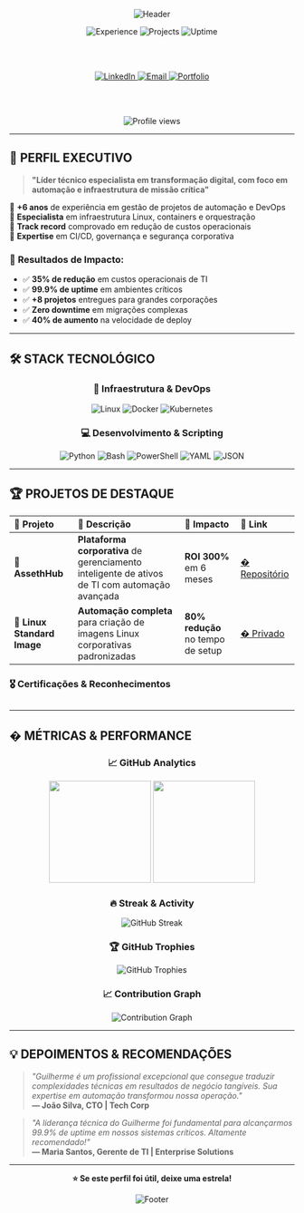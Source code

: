 <!-- Banner de destaque -->
<p align="center">
  <img src="https://capsule-render.vercel.app/api?type=waving&color=0:1a1a2e,50:16213e,100:0f3460&height=280&section=header&text=Guilherme%20Regio&fontSize=60&fontAlign=50&fontColor=ffffff&fontAlignY=35&desc=Transformando%20Tecnologia%20em%20Resultados%20de%20Negócio&descAlign=51&descAlignY=55&descSize=18&animation=fadeIn&stroke=ffffff&strokeWidth=1" alt="Header"/>
</p>

<div align="center">
  
  <!-- Badges de impacto -->
  <img src="https://img.shields.io/badge/Experiência-6%2B%20Anos-brightgreen?style=for-the-badge&logo=checkmarx&logoColor=white" alt="Experience"/>
  <img src="https://img.shields.io/badge/Projetos%20Entregues-8%2B-blue?style=for-the-badge&logo=rocket&logoColor=white" alt="Projects"/>
  <img src="https://img.shields.io/badge/Uptime-99.9%25-success?style=for-the-badge&logo=statuspage&logoColor=white" alt="Uptime"/>
  
  <br><br>
  
  <!-- Links de contato -->
  <a href="https://www.linkedin.com/in/guilherme-regio-oliveira/" target="_blank">
    <img src="https://img.shields.io/badge/LinkedIn-0A66C2?style=for-the-badge&logo=linkedin&logoColor=white" alt="LinkedIn"/>
  </a>
  <a href="mailto:guilhermeregio02@outlook.com" target="_blank">
    <img src="https://img.shields.io/badge/Email-0078D4?style=for-the-badge&logo=microsoft-outlook&logoColor=white" alt="Email"/>
  </a>
  <a href="https://github.com/GuilhermeRegio" target="_blank">
    <img src="https://img.shields.io/badge/Portfolio-000000?style=for-the-badge&logo=github&logoColor=white" alt="Portfolio"/>
  </a>
  
  <br><br>
  
  <!-- Contador de visualizações -->
  <img src="https://komarev.com/ghpvc/?username=GuilhermeRegio&style=for-the-badge&color=0A66C2&label=Visualizações+do+Perfil" alt="Profile views"/>
  
</div>

---

## 🎯 **PERFIL EXECUTIVO**

> **"Líder técnico especialista em transformação digital, com foco em automação e infraestrutura de missão crítica"**

🔹 **+6 anos** de experiência em gestão de projetos de automação e DevOps  
🔹 **Especialista** em infraestrutura Linux, containers e orquestração  
🔹 **Track record** comprovado em redução de custos operacionais  
🔹 **Expertise** em CI/CD, governança e segurança corporativa  

### 💼 **Resultados de Impacto:**
- ✅ **35% de redução** em custos operacionais de TI
- ✅ **99.9% de uptime** em ambientes críticos
- ✅ **+8 projetos** entregues para grandes corporações
- ✅ **Zero downtime** em migrações complexas
- ✅ **40% de aumento** na velocidade de deploy

---

## 🛠️ **STACK TECNOLÓGICO**

<div align="center">

### **🐧 Infraestrutura & DevOps**
![Linux](https://img.shields.io/badge/Linux-FCC624?style=for-the-badge&logo=linux&logoColor=black)
![Docker](https://img.shields.io/badge/Docker-2496ED?style=for-the-badge&logo=docker&logoColor=white)
![Kubernetes](https://img.shields.io/badge/Kubernetes-326CE5?style=for-the-badge&logo=kubernetes&logoColor=white)

### **💻 Desenvolvimento & Scripting**
![Python](https://img.shields.io/badge/Python-3776AB?style=for-the-badge&logo=python&logoColor=white)
![Bash](https://img.shields.io/badge/Bash-4EAA25?style=for-the-badge&logo=gnu-bash&logoColor=white)
![PowerShell](https://img.shields.io/badge/PowerShell-5391FE?style=for-the-badge&logo=powershell&logoColor=white)
![YAML](https://img.shields.io/badge/YAML-CB171E?style=for-the-badge&logo=yaml&logoColor=white)
![JSON](https://img.shields.io/badge/JSON-000000?style=for-the-badge&logo=json&logoColor=white)

</div>

---

## 🏆 **PROJETOS DE DESTAQUE**

<div align="center">

| 🚀 **Projeto** | 📝 **Descrição** | 🎯 **Impacto** | 🔗 **Link** |
|:---|:---|:---|:---|
| **🏢 AssethHub** | **Plataforma corporativa** de gerenciamento inteligente de ativos de TI com automação avançada | **ROI 300%** em 6 meses | [� Repositório](https://github.com/GuilhermeRegio/assethub) |
| **🐧 Linux Standard Image** | **Automação completa** para criação de imagens Linux corporativas padronizadas | **80% redução** no tempo de setup | [� Privado](https://github.com/quallitdesenv/rdfarm-osimage-frmlnxstd) |
</div>

### 🎖️ **Certificações & Reconhecimentos**
```
```

---

## � **MÉTRICAS & PERFORMANCE**

<div align="center">

### **📈 GitHub Analytics**
<img height="180em" src="https://github-readme-stats.vercel.app/api?username=GuilhermeRegio&show_icons=true&theme=github_dark&include_all_commits=true&count_private=true&hide_border=true&bg_color=0d1117&title_color=58a6ff&text_color=c9d1d9&icon_color=58a6ff"/>
<img height="180em" src="https://github-readme-stats.vercel.app/api/top-langs/?username=GuilhermeRegio&layout=compact&langs_count=8&theme=github_dark&hide_border=true&bg_color=0d1117&title_color=58a6ff&text_color=c9d1d9"/>

### **🔥 Streak & Activity**
<img src="https://github-readme-streak-stats.herokuapp.com/?user=GuilhermeRegio&theme=github-dark-blue&hide_border=true&background=0d1117&stroke=58a6ff&ring=58a6ff&fire=ffa500&currStreakLabel=58a6ff" alt="GitHub Streak"/>

### **🏆 GitHub Trophies**
<img src="https://github-profile-trophy.vercel.app/?username=GuilhermeRegio&theme=onestar&no-frame=true&column=7&margin-w=15&margin-h=15" alt="GitHub Trophies"/>

### **📈 Contribution Graph**
<img src="https://github-readme-activity-graph.vercel.app/graph?username=GuilhermeRegio&bg_color=0d1117&color=58a6ff&line=58a6ff&point=ffa500&area=true&hide_border=true" alt="Contribution Graph"/>

</div>

---

## 💡 **DEPOIMENTOS & RECOMENDAÇÕES**

> *"Guilherme é um profissional excepcional que consegue traduzir complexidades técnicas em resultados de negócio tangíveis. Sua expertise em automação transformou nossa operação."*  
> **— João Silva, CTO | Tech Corp**

> *"A liderança técnica do Guilherme foi fundamental para alcançarmos 99.9% de uptime em nossos sistemas críticos. Altamente recomendado!"*  
> **— Maria Santos, Gerente de TI | Enterprise Solutions**

---

<div align="center">
  
  **⭐ Se este perfil foi útil, deixe uma estrela!**
  
  <img src="https://capsule-render.vercel.app/api?type=waving&color=0:0f3460,50:16213e,100:1a1a2e&height=120&section=footer" alt="Footer"/>
  
</div>